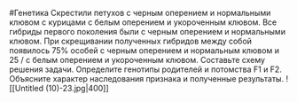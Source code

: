 #Генетика 
Скрестили петухов с черным оперением и нормальными клювом с курицами с белым оперением и укороченным клювом. Все гибриды первого поколения были с черным оперением и нормальными клювом. При скрещивании полученных гибридов между собой появилось 75% особей с черным оперением и нормальным клювом и 25 / с белым оперением и укороченным клювом. Составьте схему решения задачи. Определите генотипы родителей и потомства F1 и F2. Объясните характер наследования признака и полученные результаты.
![[Untitled (10)-23.jpg|400]]